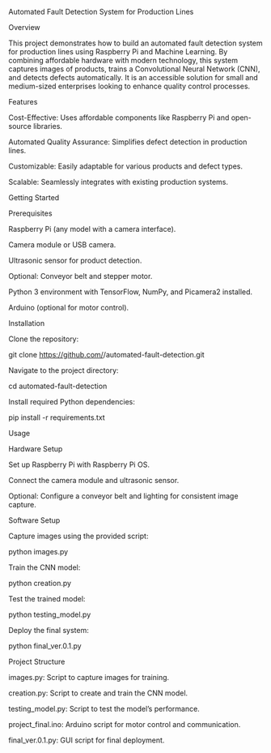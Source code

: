 Automated Fault Detection System for Production Lines

Overview

This project demonstrates how to build an automated fault detection system for production lines using Raspberry Pi and Machine Learning. By combining affordable hardware with modern technology, this system captures images of products, trains a Convolutional Neural Network (CNN), and detects defects automatically. It is an accessible solution for small and medium-sized enterprises looking to enhance quality control processes.

Features

Cost-Effective: Uses affordable components like Raspberry Pi and open-source libraries.

Automated Quality Assurance: Simplifies defect detection in production lines.

Customizable: Easily adaptable for various products and defect types.

Scalable: Seamlessly integrates with existing production systems.

Getting Started

Prerequisites

Raspberry Pi (any model with a camera interface).

Camera module or USB camera.

Ultrasonic sensor for product detection.

Optional: Conveyor belt and stepper motor.

Python 3 environment with TensorFlow, NumPy, and Picamera2 installed.

Arduino (optional for motor control).

Installation

Clone the repository:

git clone https://github.com/<username>/automated-fault-detection.git

Navigate to the project directory:

cd automated-fault-detection

Install required Python dependencies:

pip install -r requirements.txt

Usage

Hardware Setup

Set up Raspberry Pi with Raspberry Pi OS.

Connect the camera module and ultrasonic sensor.

Optional: Configure a conveyor belt and lighting for consistent image capture.

Software Setup

Capture images using the provided script:

python images.py

Train the CNN model:

python creation.py

Test the trained model:

python testing_model.py

Deploy the final system:

python final_ver.0.1.py

Project Structure

images.py: Script to capture images for training.

creation.py: Script to create and train the CNN model.

testing_model.py: Script to test the model’s performance.

project_final.ino: Arduino script for motor control and communication.

final_ver.0.1.py: GUI script for final deployment.
